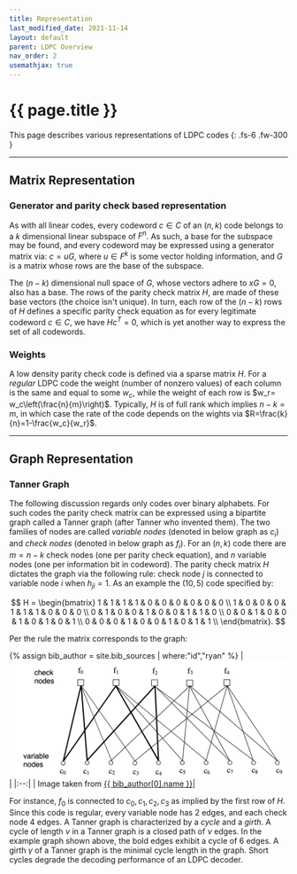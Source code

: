 ```yaml
---
title: Representation
last_modified_date: 2021-11-14
layout: default
parent: LDPC Overview
nav_order: 2
usemathjax: true
---
```


# {{ page.title }}

This page describes various representations of LDPC codes
{: .fs-6 .fw-300 }

---
## Matrix Representation
### Generator and parity check based representation
As with all linear codes, every codeword $c\in C$ of an $(n,k)$ code belongs to a $k$ dimensional linear subspace of 
$F^n$. As such, a base for the subspace may be found, and every codeword may be expressed using a generator matrix via: 
$c=uG$, where $u\in F^k$ is some vector holding information, and $G$ is a matrix whose rows are the base of the 
subspace. 

The $(n-k)$ dimensional null space of $G$, whose vectors adhere to $xG=0$, also has a base. The 
rows of the parity check matrix $H$, are made of these base vectors (the choice isn't unique). In turn, each row of the
$(n-k)$ rows of $H$ defines a specific parity check equation as for every legitimate codeword $c\in C$, we have 
$Hc^T=0$, which is yet another way to express the set of all codewords.

### Weights
A low density parity check code is defined via a sparse matrix $H$. For a *regular* LDPC code the weight (number of 
nonzero values) of each column is the same and equal to some $w_c$, while the weight of each row is
$w_r= w_c\left(\frac{n}{m}\right)$. Typically, $H$ is of full rank which implies $n-k=m$, in which case the rate of the
code depends on the wights via $R=\frac{k}{n}=1-\frac{w_c}{w_r}$.

---
## Graph Representation
### Tanner Graph
The following discussion regards only codes over binary alphabets. For such codes the parity check matrix can be 
expressed using a bipartite graph called a Tanner graph (after Tanner who invented them). The two families of nodes are
called *variable nodes* (denoted in below graph as $c_i$)  and *check nodes* (denoted in below graph as $f_i$). 
For an $(n,k)$ code there are $m=n-k$ check nodes (one per parity check equation), and $n$ variable nodes (one per 
information bit in codeword). The parity check matrix $H$ dictates the graph via the following rule: check node $j$ is 
connected to variable node $i$ when $h_{ji}=1$. As an example the $(10,5)$ code specified by:

$$
H = \begin{bmatrix}
1 & 1 & 1 & 1 & 0 & 0 & 0 & 0 & 0 & 0 \\
1 & 0 & 0 & 0 & 1 & 1 & 1 & 0 & 0 & 0 \\
0 & 1 & 0 & 0 & 1 & 0 & 0 & 1 & 1 & 0 \\
0 & 0 & 1 & 0 & 0 & 1 & 0 & 1 & 0 & 1 \\
0 & 0 & 0 & 1 & 0 & 0 & 1 & 0 & 1 & 1 \\
\end{bmatrix}.
$$

Per the rule the matrix corresponds to the graph:

{% assign bib_author = site.bib_sources | where:"id","ryan" %}
| ![Tanner_graph_example.png](../assets/images/Tanner_graph_example.png) |
|:--:|
| Image taken from [{{ bib_author[0].name }}]({{bib_author[0].url}})|

For instance, $f_0$ is connected to $c_0,c_1,c_2,c_3$ as implied by the first row of $H$. Since this code is regular, 
every variable node has 2 edges, and each check node 4 edges. A Tanner graph is characterized by a *cycle* and a 
*girth*. A cycle of length $\nu$ in a Tanner graph is a closed path of $\nu$ edges. In the example graph shown above, 
the bold edges exhibit a cycle of 6 edges. A girth $\gamma$ of a Tanner graph is the minimal cycle length in the graph.
Short cycles degrade the decoding performance of an LDPC decoder.
